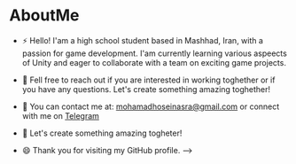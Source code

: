 # AboutMe
- ⚡ Hello!
      I'am a high school student based in Mashhad, Iran, with a passion for game development.
       I'am currently learning various aspeects of Unity and eager to collaborate with a team on exciting game projects.

- 🌱 Fell free to reach out if you are interested in working toghether or if you have any questions. 
      Let's create something amazing toghether!

- 💬 You can contact me at:
      [mohamadhoseinasra@gmail.com](mohamadhoseinasra@gmail.com)
        or connect with me on [Telegram](https://t.me/arsamlu)

- 💎 Let's create something amazing togheter!
  
- 😄 Thank you for visiting my GitHub profile.
      -->
